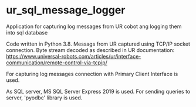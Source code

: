 # ur_sql_message_logger
Application for capturing log messages from UR cobot ang logging them into sql database

Code written in Python 3.8. 
Messags from UR captured using TCP/IP socket connection. Byte stream decoded as described in UR documentation:
https://www.universal-robots.com/articles/ur/interface-communication/remote-control-via-tcpip/

For capturing log messages connection with Primary Client Interface is used. 

As SQL server, MS SQL Server Express 2019 is used. For sending queries to server, 'pyodbc' library is used.  

